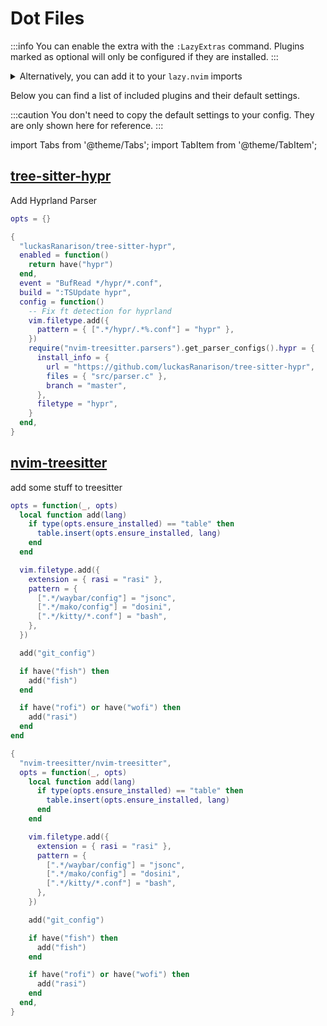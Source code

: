 # Dot Files

<!-- plugins:start -->

:::info
You can enable the extra with the `:LazyExtras` command.
Plugins marked as optional will only be configured if they are installed.
:::

<details>
<summary>Alternatively, you can add it to your <code>lazy.nvim</code> imports</summary>

```lua title="lua/config/lazy.lua" {4}
require("lazy").setup({
  spec = {
    { "LazyVim/LazyVim", import = "lazyvim.plugins" },
    { import = "lazyvim.plugins.extras.util.dot" },
    { import = "plugins" },
  },
})
```

</details>

Below you can find a list of included plugins and their default settings.

:::caution
You don't need to copy the default settings to your config.
They are only shown here for reference.
:::

import Tabs from '@theme/Tabs';
import TabItem from '@theme/TabItem';

## [tree-sitter-hypr](https://github.com/luckasRanarison/tree-sitter-hypr)

 Add Hyprland Parser


<Tabs>

<TabItem value="opts" label="Options">

```lua
opts = {}
```

</TabItem>


<TabItem value="code" label="Full Spec">

```lua
{
  "luckasRanarison/tree-sitter-hypr",
  enabled = function()
    return have("hypr")
  end,
  event = "BufRead */hypr/*.conf",
  build = ":TSUpdate hypr",
  config = function()
    -- Fix ft detection for hyprland
    vim.filetype.add({
      pattern = { [".*/hypr/.*%.conf"] = "hypr" },
    })
    require("nvim-treesitter.parsers").get_parser_configs().hypr = {
      install_info = {
        url = "https://github.com/luckasRanarison/tree-sitter-hypr",
        files = { "src/parser.c" },
        branch = "master",
      },
      filetype = "hypr",
    }
  end,
}
```

</TabItem>

</Tabs>

## [nvim-treesitter](https://github.com/nvim-treesitter/nvim-treesitter)

 add some stuff to treesitter


<Tabs>

<TabItem value="opts" label="Options">

```lua
opts = function(_, opts)
  local function add(lang)
    if type(opts.ensure_installed) == "table" then
      table.insert(opts.ensure_installed, lang)
    end
  end

  vim.filetype.add({
    extension = { rasi = "rasi" },
    pattern = {
      [".*/waybar/config"] = "jsonc",
      [".*/mako/config"] = "dosini",
      [".*/kitty/*.conf"] = "bash",
    },
  })

  add("git_config")

  if have("fish") then
    add("fish")
  end

  if have("rofi") or have("wofi") then
    add("rasi")
  end
end
```

</TabItem>


<TabItem value="code" label="Full Spec">

```lua
{
  "nvim-treesitter/nvim-treesitter",
  opts = function(_, opts)
    local function add(lang)
      if type(opts.ensure_installed) == "table" then
        table.insert(opts.ensure_installed, lang)
      end
    end

    vim.filetype.add({
      extension = { rasi = "rasi" },
      pattern = {
        [".*/waybar/config"] = "jsonc",
        [".*/mako/config"] = "dosini",
        [".*/kitty/*.conf"] = "bash",
      },
    })

    add("git_config")

    if have("fish") then
      add("fish")
    end

    if have("rofi") or have("wofi") then
      add("rasi")
    end
  end,
}
```

</TabItem>

</Tabs>

<!-- plugins:end -->
